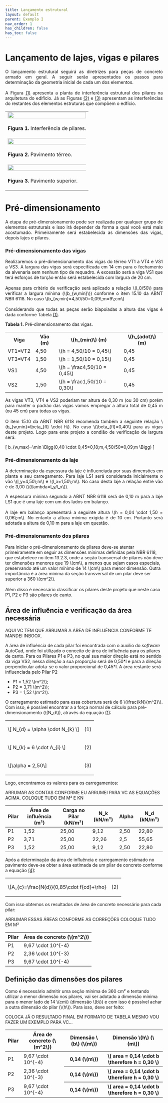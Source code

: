 ```yaml
---
title: Lançamento estrutural
layout: default
parent: Exemplo I
nav_order: 1
has_children: false
has_toc: false
---
```



<!--Don't delete this script-->
<script src = "https://polyfill.io/v3/polyfill.min.js?features=es6"></script>
<script id = "MathJax-script" async src="https://cdn.jsdelivr.net/npm/mathjax@3/es5/tex-mml-chtml.js"></script>
<!--Don't delete this script-->

<h1>Lançamento de lajes, vigas e pilares</h1> 

<p align = "justify">
O lançamento estrutural seguirá as diretrizes para peças de concreto armado em geral. A seguir serão apresentados os passos para determinação da geometria inicial de cada um dos elementos.<br><br>
A Figura <a href="#fig1">(1)</a> apresenta a planta de interferência estrutural dos pilares na arquitetura do edifício. Já as Figuras <a href="#fig2">(2)</a> e <a href="#fig3">(3)</a> apresentam as interferências do restantes dos elementos estruturas que compõem o edfício.
</p>

<table border = "0" style = "width:100%">
  <tr>
    <td><center><img src = "assets/images/figura1.jpeg" width = "100%"></center></td>
  </tr>
  <tr>
    <td><center><p align = "justify" id = "fig1"><b>Figura 1.</b> Interferência de pilares.</p></center></td>
  </tr>
  <tr>
    <td><center><img src = "assets/images/figura2.jpeg" width = "150%"></center></td>
  </tr>
  <tr>
    <td><center><p align = "justify" id = "fig2"><b>Figura 2.</b> Pavimento térreo.</p></center></td>
  </tr>
  <tr>
    <td><center><img src = "assets/images/figura3.jpeg" width = "150%"></center></td>
  </tr>
  <tr>
    <td><center><p align = "justify" id = "fig3"><b>Figura 3.</b> Pavimento superior.</p></center></td>
  </tr>
</table>

<h1>Pré-dimensionamento</h1>  

<p align = "justify">
A etapa de pré-dimensionamento pode ser realizada por qualquer grupo de elementos estruturais e isso irá depender da forma a qual você está mais acostumado. Primeiramente será estabelecida as dimensões das vigas, depois lajes e pilares.
</p>

<h3>Pré-dimensionamento das vigas</h3>  

<p align = "justify">
Realizaremos o pré-dimensionamento das vigas do térreo VT1 a VT4 e VS1 a VS3. A largura das vigas será especificada em 14 cm para o fechamento da alvenaria sem nenhum tipo de requadro. A excessão será a viga VS1 que terá esforços de torção então será estabelecida com largura de 20 cm.<br><br>
Apenas para critério de verificação será aplicado a relação \(l_0/50\) para verificar a largura mínima (\(b_{w,min}\)) conforme o item 15.10 da ABNT NBR 6118. No caso \(b_{w,min}=4,50/50=0,09\;m=9\;cm\)
<br><br>
Considerando que todas as peças serão biapoiadas a altura das vigas é dada conforme Tabela <a href="#tab1">(1)</a>.
</p>

<p align = "justify" id = "tab1"><b>Tabela 1.</b> Pré-dimensionamento das vigas.</p>

<table border="0" style = "width:100%">
    <tr>
        <th>Viga</th>
        <th>Vão (m)</th>
        <th>\(h_{min}\) (m)</th>
        <th>\(h_{adot}\) (m)</th>
    </tr>
    <tr>
        <td>VT1=VT2</td>
        <td>4,50</td>
        <td>\(h = 4,50/10 = 0,45\)</td>
        <td>0,45</td>
    </tr>
    <tr>
        <td>VT3=VT4</td>
        <td>1,50</td>
        <td>\(h = 1,50/10 = 0,15\)</td>
        <td>0,45</td>
    </tr>
    <tr>
        <td>VS1</td>
        <td>4,50</td>
        <td>\(h = \frac4,50/10 = 0,45\)</td>
        <td>0,45</td>
    </tr>
    <tr>
        <td>VS2</td>
        <td>1,50</td>
        <td>\(h = \frac1,50/10 = 0,30\)</td>
        <td>0,45</td>
    </tr>
</table>

<p align = "justify">
As vigas VT3, VT4 e VS2 poderiam ter altura de 0,30 m (ou 30 cm) porém para manter o padrão das vigas vamos empregar a altura total de 0,45 m (ou 45 cm) para todas as vigas.<br><br>
O item 15.10 da ABNT NBR 6118 recomenda também a seguinte relação \(b_{w,min}=\beta_{fl} \cdot h\). No caso \(\beta_{fl}=0,40\) para as vigas deste projeto. Logo para ente projeto a condião de verificação de largura será: 
</p>

\[ b_{w,max}=\min \Bigg(0,40 \cdot 0,45=0,18\;m,4,50/50=0,09\;m \Bigg)
  \]

<h3>Pré-dimensionamento da laje</h3>  

<p align = "justify">
A determinação da espessura da laje é influenciada por suas dimensões em planta e seu carregamento. Para laje LS1 será considerada inicialmente o vão \(l_y=4,50\;m\) e \(l_x=1,50\;m\). No caso desta laje a relação entre vão é de 3,00 (\(\lambda=l_y/l_x\)).
</p>

<p align = "justify">
A espessura mínima segundo a ABNT NBR 6118 será de 0,10 m para a laje LS1 que é uma laje com um dos lados em balanço.<br><br>
A laje em balanço apresentará a seguinte altura \(h = 0,04 \cdot 1,50 = 0,06\;m\). No entanto a altura mínima exigida é de 10 cm. Portanto será adotada a altura de 0,10 m para a laje em questão.
</p>
<!-- 
<ul>
  <li><p align = "justify">7 cm para lajes de cobertura que não possuam balanço.</p></li>
  <li><p align = "justify">8 cm para lajes de piso que não possuam balanço.</p></li>
  <li><p align = "justify">10 cm para lajes que apresentam balanço, seja para cobertura ou piso.</p></li>
  <li><p align = "justify">12 cm para lajes sujeitas ao tráfego de veículos com peso de até três toneladas.</p></li>
  <li><p align = "justify">15 cm para lajes sujeitas ao tráfego de veículos com peso superior a três toneladas.</p></li>
</ul> -->

<h3>Pré-dimensionamento dos pilares</h3>  


<p aligin = "justify">
Para iniciar o pré-dimensionamento de pilares deve-se atentar primeiramente em seguir as dimensões mínimas definidas pela NBR 6118, que estabelece no item 13.2.3, onde a seção transversal de pilares não deve ter dimensões menores que 19 \(cm\), a menos que sejam casos especiais, preservando até um valor mínimo de 14 \(cm\) para menor dimensão. Outra importância é a área mínima da seção transversal de um pilar deve ser superior a 360 \(cm^2\).
<br><br>
Além disso é necessário classificar os pilares deste projeto que neste caso P1, P2 e P3 são pilares de canto.
</p>

<h2>Área de influência e verificação da área necessária</h2>  

AQUI VC TEM QUE ARRUMAR A ÁREA DE INFLUÊNCIA CONFORME TE MANDEI INBOOX.

<p aligin = "justify">
A área de influência de cada pilar foi encontrada com o auxílio do <i>software</i> AutoCad, onde foi utilizado o conceito de área de influência para os pilares de canto. 
Para os Pilares P1 e P3, no qual sua maior direção está no sentido da viga VS2, nessa direção a sua proporção será de 0,50*l e para a direção perpendicular adota-se o valor proporcional de 0,45*l. A área restante será influenciada pelo Pilar P2
<ul>
    <li>P1 = 1,52 \(m^2\);</li>
    <li>P2 = 3,71 \(m^2\);</li>
    <li>P3 = 1,52 \(m^2\).</li>
</ul>

<p aligin = "justify">
O carregamento estimado para essa cobertura será de 6 \(\frac{kN}{m^2}\). Com isso, é possível encontrar a a força normal de cálculo para pré-dimensionamento (\(N_d\)), através da equação <a href="#eq1">(1)</a>:
  
  <table border = "0" style = "width:100%">
  <tr>
    <td align = "left">\[ N_{d} = \alpha \cdot N_{k} \]</td>
    <td><p align = "right" id = "eq1">(1)</p></td>
  </tr>
  <tr>
    <td align = "left">\[ N_{k} = 6 \cdot A_{i} \]</td>
    <td><p align = "right" id = "eq2">(2)</p></td>
  </tr>
  <tr>
    <td align = "left">\[\alpha = 2,50\]</td>
    <td><p align = "right" id = "eq3">(3)</p></td>
  </tr>
</table>
</p>
<p aligin = "justify">
  
Logo, encontramos os valores para os carregamentos:

ARRUMAR AS CONTAS CONFORME EU ARRUMEI PARA VC AS EQUAÇÕES ACIMA. COLOQUE TUDO EM M² E KN
  
<table style = "width:100%">
<thead>
  <tr>
    <th>Pilar</th>
    <th>Área de influência (m²)</th>
    <th>Carga no Pilar (kN/m²)</th>
    <th>N_k (kN/m²)</th>
    <th>Alpha</th>
    <th>N_d (kN/m²)</th>
  </tr>
</thead>
<tbody>
  <tr>
    <td>P1</td>
    <td>1,52</td>
    <td>25,00</td>
    <td>9,12</td>
    <td>2,50</td>
    <td>22,80</td>
  </tr>
  <tr>
    <td>P2</td>
    <td>3,71</td>
    <td>25,00</td>
    <td>22,26</td>
    <td>2,5</td>
    <td>55,65</td>
  </tr>
  <tr>
    <td>P3</td>
    <td>1,52</td>
    <td>25,00</td>
    <td>9,12</td>
    <td>2,50</td>
    <td>22,80</td>
  </tr>
</tbody>
</table>

<p aligin = "justify">
Após a determinação da área de influência e carregamento estimado no pavimento deve-se obter a área estimada de um pilar de concreto conforme a equação <a href="#eq4">(4)</a>:
</p>

<table>
  <tr>  
    <td align = "left">\[A_{c}=\frac{N{d}}{0,85\cdot f{cd}+\rho}</td>
    <td><p align = "rigth" id = "eq4">(2)</p></td>
  </tr>
</table>


<p aligin = "justify">
Com isso obtemos os resultados de área de concreto necessário para cada pilar:
</p>

ARRUMAR ESSAS ÁREAS CONFORME AS CORREÇÕES COLOQUE TUDO EM M²

<table>
<thead>
  <tr>
    <th>Pilar</th>
    <th>Área de concreto (\(m^2\))</th>
  </tr>
</thead>
<tbody>
  <tr>
    <td>P1</td>
    <td>9,67 \cdot 10^{-4} </td>
  </tr>
  <tr>
    <td>P2</td>
    <td>2,36 \cdot 10^{-3}</td>
  </tr>
  <tr>
    <td>P3</td>
    <td>9,67 \cdot 10^{-4}</td>
  </tr>
</tbody>
</table>

<h2>Definição das dimensões dos pilares</h2>

<p aligin = "justify">
Como é necessário admitir uma seção mínima de 360 cm² e tentando utilizar a menor dimensão nos pilares, vai ser adotado a dimensão mínima para o menor lado de 14 \(cm\) (dimensão \(b\)) e com isso é possível achar a outra dimensão do pilar (\(h\)). Para isso, deve ser feito:
</p>

COLOCA JÁ O RESULTADO FINAL EM FORMATO DE TABELA MESMO VOU FAZER UM EXEMPLO PARA VC...

<table>
<thead>
  <tr>
    <th>Pilar</th>
    <th>Área de concreto (\(m^2\))</th>
    <th>Dimensão \(b\) (\(m\))</th>
    <th>Dimensão \(h\) (\(m\))</th>
  </tr>
</thead>
<tbody>
  <tr>
    <td>P1</td>
    <td>9,67 \cdot 10^{-4}</td>
    <th>0,14 (\(m\))</th>
    <th>\( area = 0,14 \cdot b \therefore h =  0,30 \)</th>
  </tr>
    <tr>
    <td>P2</td>
    <td>2,36 \cdot 10^{-3}</td>
    <th>0,14 (\(m\))</th>
    <th>\( area = 0,14 \cdot b \therefore h =  0,30 \)</th>
  </tr>
    <tr>
    <td>P3</td>
    <td>9,67 \cdot 10^{-4}</td>
    <th>0,14 (\(m\))</th>
    <th>\( area = 0,14 \cdot b \therefore h =  0,30 \)</th>
  </tr>
</tbody>
</table>


